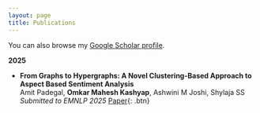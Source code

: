 ```yaml
---
layout: page
title: Publications
---
```


You can also browse my <a href="" target="_blank">Google Scholar profile</a>.
<br />

**2025**

- **From Graphs to Hypergraphs: A Novel Clustering-Based Approach to Aspect Based Sentiment Analysis**  
  Amit Padegal, **Omkar Mahesh Kashyap**, Ashwini M Joshi, Shylaja SS  
  _Submitted to EMNLP 2025_
  [Paper](){: .btn}
